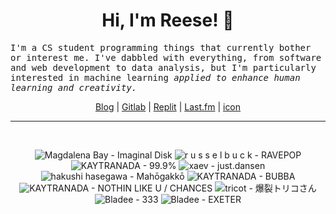 <h1 align="center">Hi, I'm Reese! 👋</h1>

<p><samp>I'm a CS student programming things that currently bother or interest me. I've dabbled with everything, from software and web development to data analysis, but I'm particularly interested in machine learning <i>applied to enhance human learning and creativity.</i></p></samp>

<p align="center">
 <a href="https://renys.dev">Blog</a> | <a href="https://gitlab.com/renys">Gitlab</a> | <a href="https://replit.com/@renys">Replit</a> | <a href="https://last.fm/user/emperte">Last.fm</a> | <a href="https://picrew.me/en/image_maker/2243240">icon</a>
</p>

<hr class="dotted">
<br>
<!-- lastfm -->
<p align="center"><img src="https://lastfm.freetls.fastly.net/i/u/64s/40e357a8c9962876e806cc5328a383e0.jpg" title="Magdalena Bay - Imaginal Disk"> <img src="https://lastfm.freetls.fastly.net/i/u/64s/93f869ebdb748c2b0e5ac262634537c3.jpg" title="r u s s e l b u c k - RAVEPOP"> <img src="https://lastfm.freetls.fastly.net/i/u/64s/bd7b76156eb091bc81e505e742d30e91.png" title="KAYTRANADA - 99.9%"> <img src="https://lastfm.freetls.fastly.net/i/u/64s/48d48caec3cf96321b24521702d31d1b.png" title="xaev - just.dansen"> <img src="https://lastfm.freetls.fastly.net/i/u/64s/abb13582000167acadd7de81dad133e2.jpg" title="hakushi hasegawa - Mahōgakkō"> <img src="https://lastfm.freetls.fastly.net/i/u/64s/055bc8d6ad0d1458cc4461bdc9ff7fea.jpg" title="KAYTRANADA - BUBBA"> <img src="https://lastfm.freetls.fastly.net/i/u/64s/f0a7e557961c4551e410e0f83712bcdd.jpg" title="KAYTRANADA - NOTHIN LIKE U / CHANCES"> <img src="https://lastfm.freetls.fastly.net/i/u/64s/7ba2b3683b0a5c6d069955c8a49c4372.jpg" title="tricot - 爆裂トリコさん"> <img src="https://lastfm.freetls.fastly.net/i/u/64s/8e84b293125bdc88cdf308bc744fc6fd.jpg" title="Bladee - 333"> <img src="https://lastfm.freetls.fastly.net/i/u/64s/400560416eb0c37bbc407cd4279c7899.jpg" title="Bladee - EXETER"> </p>
